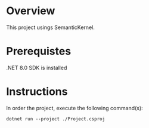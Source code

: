# Overview
This project usings SemanticKernel.

# Prerequistes

.NET 8.0 SDK is installed

# Instructions

In order the project, execute the following command(s):

```
dotnet run --project ./Project.csproj
```